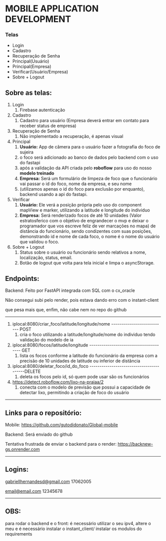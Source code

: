 # MOBILE APPLICATION DEVELOPMENT

### Telas

* Login
* Cadastro
* Recuperação de Senha
* Principal(Usuário)
* Principal(Empresa)
* Verificar(Usuário/Empresa)
* Sobre + Logout

##  Sobre as telas: 

1. Login
    1. Firebase autenticação
2. Cadastro 
    1. Cadastro para usuário (Empresa deverá entrar em contato para receber status de empresa)
3. Recuperação de Senha
    1. Não implementado a recuperação, é apenas visual
4. Principal 
    1. **Usuário:** App de câmera para o usuário fazer a fotografia do foco de sujeira
    2. o foco será adicionado ao banco de dados pelo backend com o uso do fastapi
    3. após a validação da API criada pelo **roboflow** para uso do nosso **modelo treinado**
    4. **Empresa:** Será um formulário de limpeza de foco que o funcionário vai passar o id do foco, nome da empresa, e seu nome
    5. (utilizamos apenas o id do foco para exclusão por enquanto), backend usando a api do fastapi.
5. Verificar
    1. **Usuário:** Ele verá a posição própria pelo uso do component mapView e marker, utilizando a latitude e longitude do individuo
    2. **Empresa:** Será renderizado focos de até 10 unidades (Valor estratosferico com o objetivo de engrandecer o mvp e deixar o programador que vos escreve feliz de ver marcações no mapa) de distância do funcionário, sendo condizentes com suas posições, demonstrando id e nome de cada foco, o nome é o nome do usuário que validou o foco.
6. Sobre + Logout
    1. Status sobre o usuário ou funcionário sendo relativos a nome, localização, status, email.
    2. Botão de logout que volta para tela inicial e limpa o asyncStorage.



##  Endpoints: 

Backend: Feito por FastAPI integrada com SQL com o cx_oracle

Não consegui subi pelo render, pois estava dando erro com o instant-client

que pesa mais que, enfim, não cabe nem no repo do github

-------------------------------------------------------------------

1.  iplocal:8080/criar_foco/latitude/longitude/nome ---------------------------  POST 
    1. cria o foco utilizando a latitude/longitude/nome do individuo tendo validação do modelo de ia
2.  iplocal:8080/focos/latitude/longitude --------------------------------------- GET
    1. lista os focos conforme a latitude do funcionário da empresa com a precisão de 10 unidades de latitude ou inferior de distância
3. iplocal:8080/deletar_foco/id_do_foco -----------------------------------------DELETE
    1. deleta os focos pelo id, só quem pode usar são os funcionários
4. https://detect.roboflow.com/lixo-na-praiaa/2
    1. conecta com o modelo de previsão que possui a capacidade de detectar lixo, permitindo a criação de foco do usuário


----------------------------

##  Links para o repositório:

Mobile: https://github.com/gutodidonato/Global-mobile

Backend: Será enviado do github

Tentativa frustrada de enviar o backend para o render:
https://backnew-gs.onrender.com




---------------------------------------
##  Logins:


gabriellhernandesd@gmail.com
17062005


email@email.com
12345678


---------------------------------------
##  OBS:

para rodar o backend e o front: é necessário utilizar o seu ipv4, altere o meu
e é necessário instalar o instant_client/ instalar os modulos do requirements

